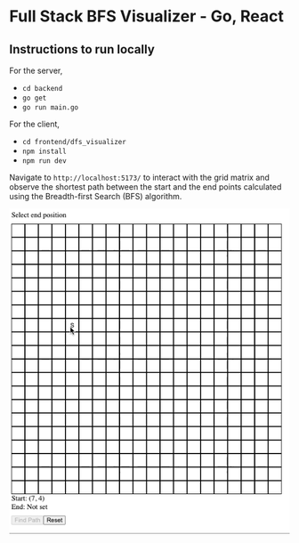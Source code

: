 # Full Stack BFS Visualizer - Go, React

## Instructions to run locally

For the server,

- `cd backend`
- `go get`
- `go run main.go`

For the client,

- `cd frontend/dfs_visualizer`
- `npm install`
- `npm run dev`

Navigate to `http://localhost:5173/` to interact with the grid matrix and observe the shortest path between the start and the end points calculated using the Breadth-first Search (BFS) algorithm.

!["BFS Visualizer demo GIF"](bfs-demo.gif)
